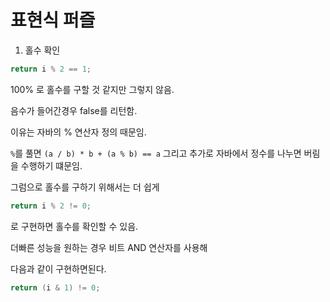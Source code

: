 # 표현식 퍼즐

1. 홀수 확인

```java
return i % 2 == 1;
```

100% 로 홀수를 구할 것 같지만 그렇지 않음.

음수가 들어간경우 false를 리턴함.

이유는 자바의 % 연산자 정의 때문임.

`%`를 풀면 `(a / b) * b + (a % b) == a` 그리고 추가로 자바에서 정수를 나누면 버림을 수행하기 떄문임.

그럼으로 홀수를 구하기 위해서는 더 쉽게

```java
return i % 2 != 0;
```

로 구현하면 홀수를 확인할 수 있음.

더빠른 성능을 원하는 경우 비트 AND 연산자를 사용해 

다음과 같이 구현하면된다.

```java
return (i & 1) != 0;
```
